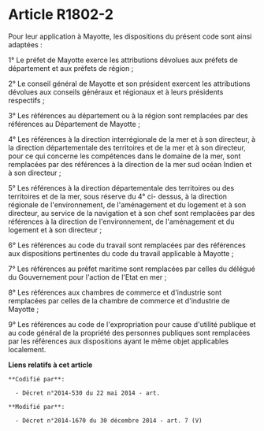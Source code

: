# Article R1802-2

Pour leur application à Mayotte, les dispositions du présent code sont ainsi adaptées :

1° Le préfet de Mayotte exerce les attributions dévolues aux préfets de département et aux préfets de région ;

2° Le conseil général de Mayotte et son président exercent les attributions dévolues aux conseils généraux et régionaux et à
leurs présidents respectifs ;

3° Les références au département ou à la région sont remplacées par des références au Département de Mayotte ;

4° Les références à la direction interrégionale de la mer et à son directeur, à la direction départementale des territoires
et de la mer et à son directeur, pour ce qui concerne les compétences dans le domaine de la mer, sont remplacées par des
références à la direction de la mer sud océan Indien et à son directeur ;

5° Les références à la direction départementale des territoires ou des territoires et de la mer, sous réserve du 4° ci-
dessus, à la direction régionale de l'environnement, de l'aménagement et du logement et à son directeur, au service de la
navigation et à son chef sont remplacées par des références à la direction de l'environnement, de l'aménagement et du
logement et à son directeur ;

6° Les références au code du travail sont remplacées par des références aux dispositions pertinentes du code du travail
applicable à Mayotte ;

7° Les références au préfet maritime sont remplacées par celles du délégué du Gouvernement pour l'action de l'Etat en mer ;

8° Les références aux chambres de commerce et d'industrie sont remplacées par celles de la chambre de commerce et d'industrie
de Mayotte ;

9° Les références au code de l'expropriation pour cause d'utilité publique et au code général de la propriété des personnes
publiques sont remplacées par les références aux dispositions ayant le même objet applicables localement.

**Liens relatifs à cet article**

	**Codifié par**:

	  - Décret n°2014-530 du 22 mai 2014 - art.

	**Modifié par**:

	  - Décret n°2014-1670 du 30 décembre 2014 - art. 7 (V)
